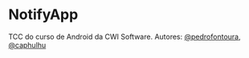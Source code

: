 # NotifyApp
TCC do curso de Android da CWI Software.
Autores: [@pedrofontoura](https://github.com/pedrofontoura), [@caphulhu](https://github.com/Caphulhu)
